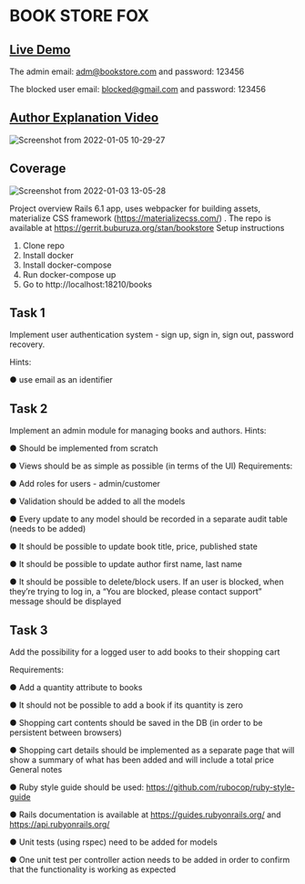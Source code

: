 # BOOK STORE FOX

## [Live Demo](bookstorefox.herokuapp.com/)
The admin email: adm@bookstore.com and password: 123456

The blocked user email: blocked@gmail.com and password: 123456
## [Author Explanation Video](https://youtu.be/BVQxNfDQxpw)

![Screenshot from 2022-01-05 10-29-27](https://user-images.githubusercontent.com/52010485/148225415-5071f763-a171-4de0-bd05-ce7b529112fb.png)

## Coverage
![Screenshot from 2022-01-03 13-05-28](https://user-images.githubusercontent.com/52010485/147952770-6dc9b293-8b60-4ad2-8c8c-db53affa5dac.png)


Project overview
Rails 6.1 app, uses webpacker for building assets, materialize CSS framework
(https://materializecss.com/) . The repo is available at https://gerrit.buburuza.org/stan/bookstore
Setup instructions
1. Clone repo
2. Install docker
3. Install docker-compose
4. Run docker-compose up
5. Go to http://localhost:18210/books

## Task 1

Implement user authentication system - sign up, sign in, sign out, password recovery.

Hints:

● use email as an identifier

## Task 2

Implement an admin module for managing books and authors.
Hints:

● Should be implemented from scratch

● Views should be as simple as possible (in terms of the UI)
Requirements:

● Add roles for users - admin/customer

● Validation should be added to all the models

● Every update to any model should be recorded in a separate audit table (needs to be
added)

● It should be possible to update book title, price, published state

● It should be possible to update author first name, last name

● It should be possible to delete/block users. If an user is blocked, when they’re trying to
log in, a “You are blocked, please contact support” message should be displayed

## Task 3

Add the possibility for a logged user to add books to their shopping cart

Requirements:

● Add a quantity attribute to books

● It should not be possible to add a book if its quantity is zero

● Shopping cart contents should be saved in the DB (in order to be persistent between
browsers)

● Shopping cart details should be implemented as a separate page that will show a
summary of what has been added and will include a total price
General notes

● Ruby style guide should be used: https://github.com/rubocop/ruby-style-guide

● Rails documentation is available at https://guides.rubyonrails.org/ and
https://api.rubyonrails.org/

● Unit tests (using rspec) need to be added for models

● One unit test per controller action needs to be added in order to confirm that the
functionality is working as expected
